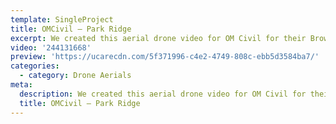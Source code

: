 ```yaml
---
template: SingleProject
title: OMCivil – Park Ridge
excerpt: We created this aerial drone video for OM Civil for their Browns Plains development using our DJI Inspire 2 drone.
video: '244131668'
preview: 'https://ucarecdn.com/5f371996-c4e2-4749-808c-ebb5d3584ba7/'
categories:
  - category: Drone Aerials
meta:
  description: We created this aerial drone video for OM Civil for their Browns Plains development using our DJI Inspire 2 drone.
  title: OMCivil – Park Ridge
---
```

